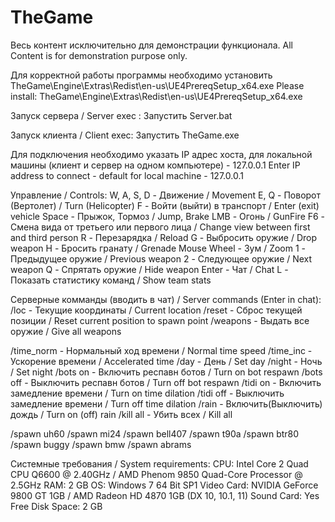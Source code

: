 ﻿# TheGame
Весь контент исключительно для демонстрации функционала.
All Content is for demonstration purpose only.

Для корректной работы программы необходимо установить TheGame\Engine\Extras\Redist\en-us\UE4PrereqSetup_x64.exe
Please install:  TheGame\Engine\Extras\Redist\en-us\UE4PrereqSetup_x64.exe

Запуск сервера / Server exec : Запустить Server.bat

Запуск клиента / Client exec: Запустить TheGame.exe

Для подключения необходимо указать IP адрес хоста, для локальной машины (клиент и сервер на одном компьютере) - 127.0.0.1
Enter IP address to connect - default for local machine - 127.0.0.1

Управление / Controls:
W, A, S, D - Движение / Movement 
E, Q - Поворот (Вертолет) / Turn (Helicopter)
F - Войти (выйти) в транспорт / Enter (exit) vehicle
Space - Прыжок, Тормоз / Jump, Brake
LMB - Огонь / GunFire
F6 - Смена вида от третьего или первого лица / Change view between first and third person
R - Перезарядка / Reload
G - Выбросить оружие / Drop weapon
H - Бросить гранату / Grenade 
Mouse Wheel - Зум / Zoom
1 - Предыдущее оружие / Previous weapon
2 - Следующее оружие / Next weapon
Q - Спрятать оружие / Hide weapon
Enter - Чат / Chat
L - Показать статистику команд / Show team stats

Серверные комманды (вводить в чат) / Server commands (Enter in chat):
/loc - Текущие координаты / Current location
/reset - Сброс текущей позиции / Reset current position to spawn point
/weapons - Выдать все оружие / Give all weapons

/time_norm - Нормальный ход времени / Normal time speed
/time_inc - Ускорение времени / Accelerated time
/day - День / Set day
/night - Ночь / Set night
/bots on - Включить респавн ботов / Turn on bot respawn
/bots off - Выключить респавн ботов / Turn off bot respawn
/tidi on - Включить замедление времени / Turn on time dilation
/tidi off - Выключить замедление времени / Turn off time dilation
/rain - Включить(Выключить) дождь / Turn on (off) rain
/kill all - Убить всех / Kill all

/spawn uh60
/spawn mi24
/spawn bell407
/spawn t90a
/spawn btr80
/spawn buggy
/spawn bmw
/spawn abrams


Системные требования / System requirements:
CPU:			Intel Core 2 Quad CPU Q6600 @ 2.40GHz / AMD Phenom 9850 Quad-Core Processor @ 2.5GHz
RAM:			2 GB
OS:			Windows 7 64 Bit SP1
Video Card:		NVIDIA GeForce 9800 GT 1GB / AMD Radeon HD 4870 1GB (DX 10, 10.1, 11)
Sound Card:		Yes
Free Disk Space:	2 GB

